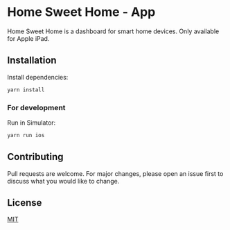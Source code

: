 # Home Sweet Home - App

Home Sweet Home is a dashboard for smart home devices. Only available for Apple iPad.

## Installation
Install dependencies:
```bash
yarn install
```

### For development
Run in Simulator:
```bash
yarn run ios
```

## Contributing
Pull requests are welcome. For major changes, please open an issue first to discuss what you would like to change.

## License
[MIT](https://github.com/srchea/home-sweet-home-app/blob/master/LICENSE)

